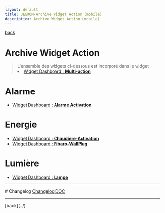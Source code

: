 ```yaml
---
layout: default
title: JEEDOM-Archive Widget Action (mobile)
description: Archive Widget Action (mobile)
---
```

[back](./)
# Archive Widget Action

<blockquote>
L'ensemble des widgets ci-dessous est incorporé dans le widget
    <li><a href="JEEDOM_Multi_action_Defaut">Widget Dashboard : <b>Multi-action</b></a></li>
</blockquote>

# Alarme
<ul>
    <li><a href="JEEDOM_Archive_multiaction_Alarme_Activation.html">Widget Dashboard : <b>Alarme Activation</b></a></li>
</ul>

# Energie
<ul>
    <li><a href="JEEDOM_Archive_multiaction_Chaudiere_Activation.html">Widget Dashboard : <b>Chaudiere-Activation</b></a></li>
    <li><a href="JEEDOM_Archive_multiaction_Fibaro_WallPlug.html">Widget Dashboard : <b>Fibaro-WallPlug</b></a></li>
</ul>

# Lumière
<ul>
    <li><a href="JEEDOM_Archive_multiaction_Lampe.html">Widget Dashboard : <b>Lampe</b></a></li>
</ul>

<hr />
# Changelog
<a href="https://github.com/JEALG/JEEDOM-Widget_JAG-doc/commits/master">Changelog DOC</a>

<hr />
[back](../)